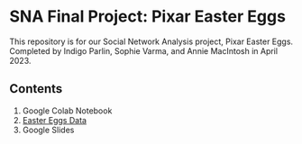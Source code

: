 # SNA Final Project: Pixar Easter Eggs
This repository is for our Social Network Analysis project, Pixar Easter Eggs. Completed by Indigo Parlin, Sophie Varma, and Annie MacIntosh in April 2023. 

## Contents

1. Google Colab Notebook
2. [Easter Eggs Data](https://github.com/indigoparlin/sna-pixar-easter-eggs/blob/main/eastereggs.csv)
3. Google Slides
